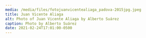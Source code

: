 ```yaml
---
media: /media/files/fotojuanvicentealiaga_padova-2015jpg.jpeg
title: Juan Vicente Aliaga
alt: Photo of Juan Vicente Aliaga by Alberto Suárez
caption: Photo by Alberto Suárez
date: 2021-02-24T17:01:00-0500
---
```

